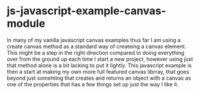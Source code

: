 # js-javascript-example-canvas-module

In many of my vanilla javascript canvas examples thus far I am using a create canvas method as a standard way of createing a canvas element. This might be a step in the right direction compared to doing everything over from the ground up each time I start a new project, however using just that method alone is a bit lacking to put it lightly. This javascript example is then a start at making my own more full featured canvas librray, that goes beyond just somehting that creates and returns an object with a canvas as one of the properties that has a few things set up just the way I like it. 
